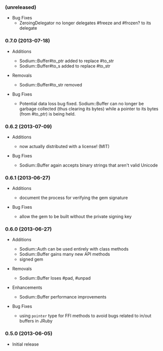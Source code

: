 ### (unreleased)

- Bug Fixes
  * ZeroingDelegator no longer delegates #freeze and #frozen? to its
    delegate

### 0.7.0 (2013-07-18)

- Additions
  * Sodium::Buffer#to_ptr added to replace #to_str
  * Sodium::Buffer#to_s added to replace #to_str

- Removals
  * Sodium::Buffer#to_str removed

- Bug Fixes
  * Potential data loss bug fixed. Sodium::Buffer can no longer be
    garbage collected (thus clearing its bytes) while a pointer to its
    bytes (from #to_ptr) is being held.

### 0.6.2 (2013-07-09)

- Additions
  * now actually distributed with a license! (MIT)

- Bug Fixes
  * Sodium::Buffer again accepts binary strings that aren't valid Unicode

### 0.6.1 (2013-06-27)

- Additions
  * document the process for verifying the gem signature

- Bug Fixes
  * allow the gem to be built without the private signing key

### 0.6.0 (2013-06-27)

- Additions
  * Sodium::Auth can be used entirely with class methods
  * Sodium::Buffer gains many new API methods
  * signed gem

- Removals
  * Sodium::Buffer loses #pad, #unpad

- Enhancements
  * Sodium::Buffer performance improvements

- Bug Fixes
  * using `pointer` type for FFI methods to avoid bugs related to
    in/out buffers in JRuby

### 0.5.0 (2013-06-05)

- Initial release
